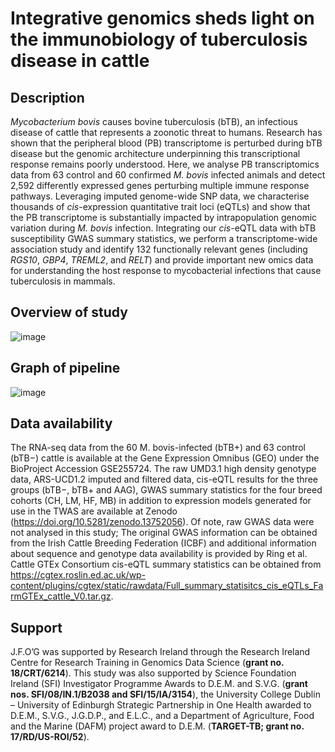 # Integrative genomics sheds light on the immunobiology of tuberculosis disease in cattle

## Description

_Mycobacterium bovis_ causes bovine tuberculosis (bTB), an infectious disease of cattle that represents a zoonotic threat to humans. Research has shown that the peripheral blood (PB) transcriptome is perturbed during bTB disease but the genomic architecture underpinning this transcriptional response remains poorly understood. Here, we analyse PB transcriptomics data from 63 control and 60 confirmed _M. bovis_ infected animals and detect 2,592 differently expressed genes perturbing multiple immune response pathways. Leveraging imputed genome-wide SNP data, we characterise thousands of _cis_-expression quantitative trait loci (eQTLs) and show that the PB transcriptome is substantially impacted by intrapopulation genomic variation during _M. bovis_ infection. Integrating our _cis_-eQTL data with bTB susceptibility GWAS summary statistics, we perform a transcriptome-wide association study and identify 132 functionally relevant genes (including _RGS10_, _GBP4_, _TREML2_, and _RELT_) and provide important new omics data for understanding the host response to mycobacterial infections that cause tuberculosis in mammals.

## Overview of study

![image](https://github.com/user-attachments/assets/982b3037-6396-4eb6-812d-b1a3fb1b1ea0)


## Graph of pipeline

![image](https://github.com/user-attachments/assets/63f257fe-d8b0-4c87-8956-9b2a35f4beb1)


## Data availability

The RNA-seq data from the 60 M. bovis-infected (bTB+) and 63 control (bTB−) cattle is available at the Gene Expression Omnibus (GEO) under the BioProject Accession GSE255724. The raw UMD3.1 high density genotype data, ARS-UCD1.2 imputed and filtered data, cis-eQTL results for the three groups (bTB−, bTB+ and AAG), GWAS summary statistics for the four breed cohorts (CH, LM, HF, MB) in addition to expression models generated for use in the TWAS are available at Zenodo (https://doi.org/10.5281/zenodo.13752056). Of note, raw GWAS data were not analysed in this study; The original GWAS information can be obtained from the Irish Cattle Breeding Federation (ICBF) and additional information about sequence and genotype data availability is provided by Ring et al. Cattle GTEx Consortium cis-eQTL summary statistics can be obtained from https://cgtex.roslin.ed.ac.uk/wp-content/plugins/cgtex/static/rawdata/Full_summary_statisitcs_cis_eQTLs_FarmGTEx_cattle_V0.tar.gz.


## Support

J.F.O’G was supported by Research Ireland through the Research Ireland Centre for Research Training in Genomics Data Science (**grant no. 18/CRT/6214**). This study was also supported by Science Foundation Ireland (SFI) Investigator Programme Awards to D.E.M. and S.V.G. (**grant nos. SFI/08/IN.1/B2038 and SFI/15/IA/3154**), the University College Dublin – University of Edinburgh Strategic Partnership in One Health awarded to D.E.M., S.V.G., J.G.D.P., and E.L.C., and a Department of Agriculture, Food and the Marine (DAFM) project award to D.E.M. (**TARGET-TB; grant no. 17/RD/US-ROI/52**).

